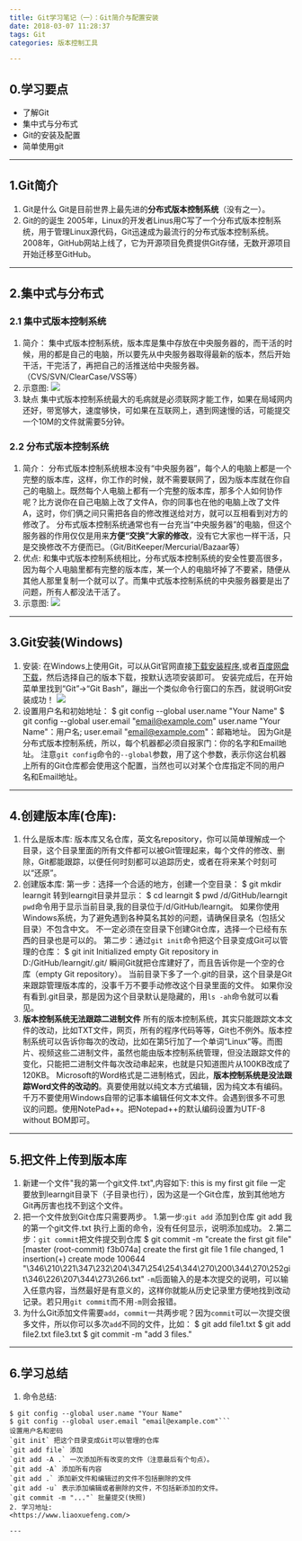 ```yaml
---
title: Git学习笔记（一）：Git简介与配置安装
date: 2018-03-07 11:28:37
tags: Git
categories: 版本控制工具

---
```

## 0.学习要点
- 了解Git
- 集中式与分布式
- Git的安装及配置
- 简单使用git

---
## 1.Git简介
1. Git是什么
Git是目前世界上最先进的**分布式版本控制系统**（没有之一）。
2. Git的的诞生
2005年，Linux的开发者Linus用C写了一个分布式版本控制系统，用于管理Linux源代码，Git迅速成为最流行的分布式版本控制系统。
2008年，GitHub网站上线了，它为开源项目免费提供Git存储，无数开源项目开始迁移至GitHub。

---
## 2.集中式与分布式
### 2.1 集中式版本控制系统
1. 简介：
集中式版本控制系统，版本库是集中存放在中央服务器的，而干活的时候，用的都是自己的电脑，所以要先从中央服务器取得最新的版本，然后开始干活，干完活了，再把自己的活推送给中央服务器。（CVS/SVN/ClearCase/VSS等）
2. 示意图:
![](http://p5ki4lhmo.bkt.clouddn.com/00001git%E5%AD%A6%E4%B9%A01-1.jpg)
3. 缺点
集中式版本控制系统最大的毛病就是必须联网才能工作，如果在局域网内还好，带宽够大，速度够快，可如果在互联网上，遇到网速慢的话，可能提交一个10M的文件就需要5分钟。

### 2.2 分布式版本控制系统
1. 简介：
分布式版本控制系统根本没有“中央服务器”，每个人的电脑上都是一个完整的版本库，这样，你工作的时候，就不需要联网了，因为版本库就在你自己的电脑上。既然每个人电脑上都有一个完整的版本库，那多个人如何协作呢？比方说你在自己电脑上改了文件A，你的同事也在他的电脑上改了文件A，这时，你们俩之间只需把各自的修改推送给对方，就可以互相看到对方的修改了。
分布式版本控制系统通常也有一台充当“中央服务器”的电脑，但这个服务器的作用仅仅是用来**方便“交换”大家的修改**，没有它大家也一样干活，只是交换修改不方便而已。（Git/BitKeeper/Mercurial/Bazaar等）
2. 优点:
和集中式版本控制系统相比，分布式版本控制系统的安全性要高很多，因为每个人电脑里都有完整的版本库，某一个人的电脑坏掉了不要紧，随便从其他人那里复制一个就可以了。而集中式版本控制系统的中央服务器要是出了问题，所有人都没法干活了。
3. 示意图:
![](http://p5ki4lhmo.bkt.clouddn.com/00001git%E5%AD%A6%E4%B9%A01-2.jpg)

---
## 3.Git安装(Windows)
1. 安装:
在Windows上使用Git，可以从Git官网直接[下载安装程序](https://git-scm.com/downloads),或者[百度网盘下载](https://pan.baidu.com/s/1kU5OCOB?errno=0&errmsg=Auth%20Login%20Sucess&&bduss=&ssnerror=0&traceid=#list/path=%2Fpub%2Fgit)，然后选择自己的版本下载，按默认选项安装即可。
安装完成后，在开始菜单里找到“Git”->“Git Bash”，蹦出一个类似命令行窗口的东西，就说明Git安装成功！
![](http://p5ki4lhmo.bkt.clouddn.com/00001git%E5%AD%A6%E4%B9%A01-3.jpg)
2. 设置用户名和初始地址：
		$ git config --global user.name "Your Name"
		$ git config --global user.email "email@example.com"
user.name "Your Name"：用户名;
user.email "email@example.com"：邮箱地址。
因为Git是分布式版本控制系统，所以，每个机器都必须自报家门：你的名字和Email地址。
注意`git config`命令的`--global`参数，用了这个参数，表示你这台机器上所有的Git仓库都会使用这个配置，当然也可以对某个仓库指定不同的用户名和Email地址。

---
## 4.创建版本库(仓库):
1. 什么是版本库:
版本库又名仓库，英文名repository，你可以简单理解成一个目录，这个目录里面的所有文件都可以被Git管理起来，每个文件的修改、删除，Git都能跟踪，以便任何时刻都可以追踪历史，或者在将来某个时刻可以“还原”。
2. 创建版本库:
第一步：选择一个合适的地方，创建一个空目录：
		$ git mkdir learngit
转到learngit目录并显示：
		$ cd learngit
		$ pwd
		/d/GitHub/learngit
`pwd`命令用于显示当前目录,我的目录位于/d/GitHub/learngit。
如果你使用Windows系统，为了避免遇到各种莫名其妙的问题，请确保目录名（包括父目录）不包含中文。
不一定必须在空目录下创建Git仓库，选择一个已经有东西的目录也是可以的。
第二步：通过`git init`命令把这个目录变成Git可以管理的仓库：
		$ git init
		Initialized empty Git repository in D:/GitHub/learngit/.git/
瞬间Git就把仓库建好了，而且告诉你是一个空的仓库（empty Git repository）。
当前目录下多了一个.git的目录，这个目录是Git来跟踪管理版本库的，没事千万不要手动修改这个目录里面的文件。
如果你没有看到.git目录，那是因为这个目录默认是隐藏的，用`ls -ah`命令就可以看见。
3. **版本控制系统无法跟踪二进制文件**
所有的版本控制系统，其实只能跟踪文本文件的改动，比如TXT文件，网页，所有的程序代码等等，Git也不例外。版本控制系统可以告诉你每次的改动，比如在第5行加了一个单词“Linux”等。而图片、视频这些二进制文件，虽然也能由版本控制系统管理，但没法跟踪文件的变化，只能把二进制文件每次改动串起来，也就是只知道图片从100KB改成了120KB。
Microsoft的Word格式是二进制格式，因此，**版本控制系统是没法跟踪Word文件的改动的**。真要使用就以纯文本方式编辑，因为纯文本有编码。
千万不要使用Windows自带的记事本编辑任何文本文件。会遇到很多不可思议的问题。使用NotePad++。把Notepad++的默认编码设置为UTF-8 without BOM即可。

---
## 5.把文件上传到版本库
1. 新建一个文件"我的第一个git文件.txt",内容如下:
		this is my first git file
一定要放到learngit目录下（子目录也行），因为这是一个Git仓库，放到其他地方Git再厉害也找不到这个文件。
2. 把一个文件放到Git仓库只需要两步。
1.第一步:`git add` 添加到仓库
		git add 我的第一个git文件.txt
执行上面的命令，没有任何显示，说明添加成功。
2.第二步：`git commit`把文件提交到仓库
		$ git commit -m "create the first git file"
		[master (root-commit) f3b074a] create the first git file
		 1 file changed, 1 insertion(+)
		 create mode 100644 "\346\210\221\347\232\204\347\254\254\344\270\200\344\270\252git\346\226\207\344\273\266.txt"
`-m`后面输入的是本次提交的说明，可以输入任意内容，当然最好是有意义的，这样你就能从历史记录里方便地找到改动记录。若只用`git commit`而不用`-m`则会报错。
3. 为什么Git添加文件需要`add`，`commit`一共两步呢？因为`commit`可以一次提交很多文件，所以你可以多次`add`不同的文件，比如：
		$ git add file1.txt
		$ git add file2.txt file3.txt
		$ git commit -m "add 3 files."

---
## 6.学习总结
1. 命令总结:
```
$ git config --global user.name "Your Name"
$ git config --global user.email "email@example.com"``` 
设置用户名和密码
`git init` 把这个目录变成Git可以管理的仓库
`git add file` 添加
`git add -A .` 一次添加所有改变的文件（注意最后有个句点）。
`git add -A` 添加所有内容
`git add .` 添加新文件和编辑过的文件不包括删除的文件
`git add -u` 表示添加编辑或者删除的文件，不包括新添加的文件。
`git commit -m "..."` 批量提交(快照)
2. 学习地址:
<https://www.liaoxuefeng.com/>

---